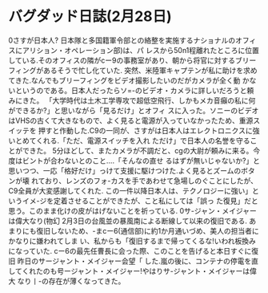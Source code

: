 # バグダッド日誌(2月28日)

0さすが日本人?
日本隊と多国籍軍令部との絡整を実施するナショナルのオフィスにアリション・オペレーション部)は、パ
レスから50n1程離れたところに位置している.そのオフィスの隣がcー9の事務室があり、朝から将官に対するブリー
フィングがあるそうで忙し化ていた.
突然、米陸軍キャプテンが私に助けを求めてきた.なんでもブリーフィングをビデオ撮影したいのだがカメラが全く動
かないというのである。日本人だったらソ=-のビデオ・カメラに詳しいだろうと頼みにきた。
「大学時代は土木工学専攻で超低空飛行、しかもメカ音癲の私に何ができるか?」と思いながら「見るだけ」とオフィ
スに入った。ソニーのビデオはVHSの古くて大きなもので、よく見ると電源が入っていなかったため、重源スイッテを
押すと作動した.C9の一同が、さすがは日本人はエレクトロニクスに強いとめてくれる.「ただ、電源スイッチを入れ
ただけ」で日本人の名誉を守ることができた。
5分ほどして、またカメラが不調だと、cgの大尉が頼みに来る。今度はビントが合わないとのこと….「そんなの直せ
るはずが無いじゃないか?」と思いつつ、一応「格好だけ」っけて支援に駆けつけた.よく見るとズームのボタンが壊
れており、レンズのフォ-カスを手であわせて急場しのぐことにしたが、C9全員が大変感謝してくれた.
この一件以降日本人は、テクノロジーに強い」というイメ-ジを定着させることができたが、こと私にしては「誤っ
た復見」だと思う。このまま化けの皮がはげないことを祈っている.
0サ-ジャン・メイジャーは偉大なり(物幻
2月3日の台風並の暴風南による断線して以来の復旧である.
あまりにも復旧しないため、-まcー6(通信部)に約1か月通いづめ、美人の担当者にかなりに嫌われてしま
い、私からも「復旧するまで帰ってくるな!いわれ板換みになっていた.
cー6の最先任曹長に会った際、このことを告げると本日すぐに復旧
昨日のサージャント・メイジャー会望「
した.嵐の後に、コンテナの停電を直してくれたのも号ージャント・メイジャー!やはりサ-ジャント・メイジャーは偉大
なり丨-の存在が薄くなってきた。
